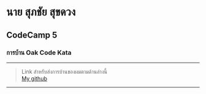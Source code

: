 # นาย สุภชัย สุขดวง 
##  CodeCamp 5
###  การบ้าน Oak Code Kata
***
> Link สำหรับส่งการบ้านของผมตามด้านล่างนี้  
[My github](https://github.com/Supachai-Sukd/Homework_codecamp_5/tree/master/CodeCamp5/Oak%20Code%20Kata)  
***